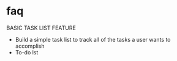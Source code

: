 # faq

BASIC TASK LIST FEATURE 

- Build a simple task list to track all of the tasks a user wants to accomplish
- To-do lst 